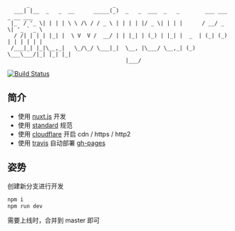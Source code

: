 ```
      _                          _
  ___| |__  _   _  __      _____(_)  _   _  ___  _   _        ___ ___  _ __ ___
 |_  / '_ \| | | | \ \ /\ / / _ \ | | | | |/ _ \| | | |      / __/ _ \| '_ ` _ \
  / /| | | | |_| |  \ V  V /  __/ | | |_| | (_) | |_| |  _  | (_| (_) | | | | | |
 /___|_| |_|\__,_|   \_/\_/ \___|_|  \__, |\___/ \__,_| (_)  \___\___/|_| |_| |_|
                                     |___/
```

[![Build Status](https://travis-ci.org/zhuweiyou/zhuweiyou.com.svg?branch=master)](https://travis-ci.org/zhuweiyou/zhuweiyou.com)

## 简介

- 使用 [nuxt.js](https://github.com/nuxt/nuxt.js) 开发
- 使用 [standard](https://github.com/standard/standard) 规范
- 使用 [cloudflare](https://www.cloudflare.com/) 开启 cdn / https / http2
- 使用 [travis](https://travis-ci.org/zhuweiyou/zhuweiyou.com) 自动部署 [gh-pages](https://github.com/zhuweiyou/zhuweiyou.com/tree/gh-pages)

## 姿势
创建新分支进行开发

```bash
npm i
npm run dev
```

需要上线时，合并到 master 即可
